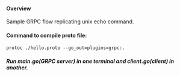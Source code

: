 #### Overview

Sample GRPC flow replicating unix echo command. 

#### Command to compile proto file: 
```
protoc ./hello.proto --go_out=plugins=grpc:.
```

##### Run main.go(GRPC server) in one terminal and client.go(client) in another. 